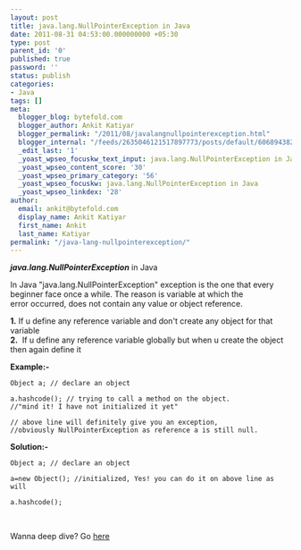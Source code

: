 ```yaml
---
layout: post
title: java.lang.NullPointerException in Java
date: 2011-08-31 04:53:00.000000000 +05:30
type: post
parent_id: '0'
published: true
password: ''
status: publish
categories:
- Java
tags: []
meta:
  blogger_blog: bytefold.com
  blogger_author: Ankit Katiyar
  blogger_permalink: "/2011/08/javalangnullpointerexception.html"
  blogger_internal: "/feeds/2635046121517897773/posts/default/6068943828919565542"
  _edit_last: '1'
  _yoast_wpseo_focuskw_text_input: java.lang.NullPointerException in Java
  _yoast_wpseo_content_score: '30'
  _yoast_wpseo_primary_category: '56'
  _yoast_wpseo_focuskw: java.lang.NullPointerException in Java
  _yoast_wpseo_linkdex: '28'
author:
  email: ankit@bytefold.com
  display_name: Ankit Katiyar
  first_name: Ankit
  last_name: Katiyar
permalink: "/java-lang-nullpointerexception/"
---
```

 **_java.lang.NullPointerException_** in Java

In Java "java.lang.NullPointerException" exception is the one that every beginner&nbsp;face once a while. The reason is variable at which the error&nbsp;occurred, does not contain any value or object reference.  
  
  
**1.** If u define any reference variable and don't create any object for that variable&nbsp;  
**2.** &nbsp;If u define any reference variable globally but when u create the object then again define it

**Example:-**

```
Object a; // declare an object

a.hashcode(); // trying to call a method on the object. 
//"mind it! I have not initialized it yet"

// above line will definitely give you an exception, 
//obviously NullPointerException as reference a is still null.
```

**Solution:-&nbsp;**

```
Object a; // declare an object

a=new Object(); //initialized, Yes! you can do it on above line as will

a.hashcode();
```

&nbsp;

Wanna deep dive? Go [here](https://stackoverflow.com/questions/218384/what-is-a-nullpointerexception-and-how-do-i-fix-it)

